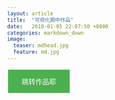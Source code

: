 ```yaml
---
layout: article
title:  "可视化期中作品"
date:   2018-01-05 22:07:50 +0800
categories: markdown_down
image:
  teaser: mdhead.jpg
  feature: md.jpg
---
```

<html>
<head>
<style>
.button {
    background-color: #4CAF50;
    border: none;
    color: white;
    padding: 15px 32px;
    text-align: center;
    text-decoration: none;
    display: inline-block;
    font-size: 16px;
    margin: 4px 2px;
    cursor: pointer;
}
</style>
</head>
<body>
<button id="search-btn" class="button onclick="location.href='https://lamkk.github.io/lanqizhong.github.io/'target="_blank" type="submit">跳转作品耶</button> 
</body>
</html>